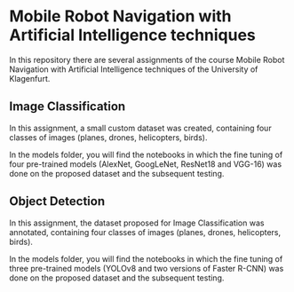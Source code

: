# Mobile Robot Navigation with Artificial Intelligence techniques
In this repository there are several assignments of the course Mobile Robot Navigation with Artificial Intelligence techniques of the University of Klagenfurt.

## Image Classification
In this assignment, a small custom dataset was created, containing four classes of images (planes, drones, helicopters, birds).

In the models folder, you will find the notebooks in which the fine tuning of four pre-trained models (AlexNet, GoogLeNet, ResNet18 and VGG-16) was done on the proposed dataset and the subsequent testing.

## Object Detection 
In this assignment, the dataset proposed for Image Classification was annotated, containing four classes of images (planes, drones, helicopters, birds).

In the models folder, you will find the notebooks in which the fine tuning of three pre-trained models (YOLOv8 and two versions of Faster R-CNN) was done on the proposed dataset and the subsequent testing.
